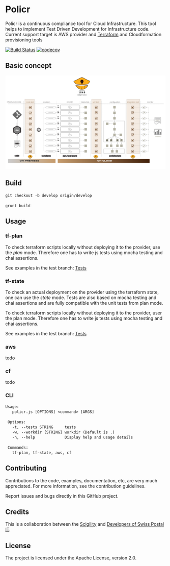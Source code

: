 # Policr
Policr is a continuous compliance tool for Cloud Infrastructure. This tool helps to implement Test Driven Development for Infrastructure code. Current support target is AWS provider and [Terraform](http://terraform.io) and Cloudformation provisioning tools

[![Build Status](https://travis-ci.org/LoooooKe/cloudtool.svg?branch=develop)](https://travis-ci.org/LoooooKe/cloudtool)
[![codecov](https://codecov.io/gh/LoooooKe/cloudtool/branch/develop/graph/badge.svg)](https://codecov.io/gh/LoooooKe/cloudtool)

## Basic concept
![Policr workflow](/doc/images/ccc-workflow.png)

## Build
    git checkout -b develop origin/develop

    grunt build

## Usage
### tf-plan
To check terraform scripts locally without deploying it to the provider, use the *plan* mode.
Therefore one has to write js tests using mocha testing and chai assertions.

See examples in the test branch: [ Tests ](https://github.com/LoooooKe/policr/tree/develop/examples/)

### tf-state
To check an actual deployment on the provider using the terraform state, one can use the *state* mode.
Tests are also based on mocha testing and chai assertions and are fully compatible with the unit tests from plan mode.

To check terraform scripts locally without deploying it to the provider, user the plan mode. 
Therefore one has to write js tests using mocha testing and chai assertions.

See examples in the test branch: [ Tests ](https://github.com/LoooooKe/policr/tree/develop/examples/)

### aws
todo

### cf
todo

### CLI
    Usage:
       policr.js [OPTIONS] <command> [ARGS]
     
     Options:
       -t, --tests STRING     tests
       -w, --workdir [STRING] workdir (Default is .)
       -h, --help             Display help and usage details
     
     Commands:
       tf-plan, tf-state, aws, cf
       
## Contributing
Contributions to the code, examples, documentation, etc, are very much appreciated. For more information, see the contribution guidelines.

Report issues and bugs directly in this GitHub project.

## Credits
This is a collaboration between the [Scigility](http://www.scigility.com) and [Developers of Swiss Postal IT](http://www.swisspush.org/).

## License
The project is licensed under the Apache License, version 2.0.


